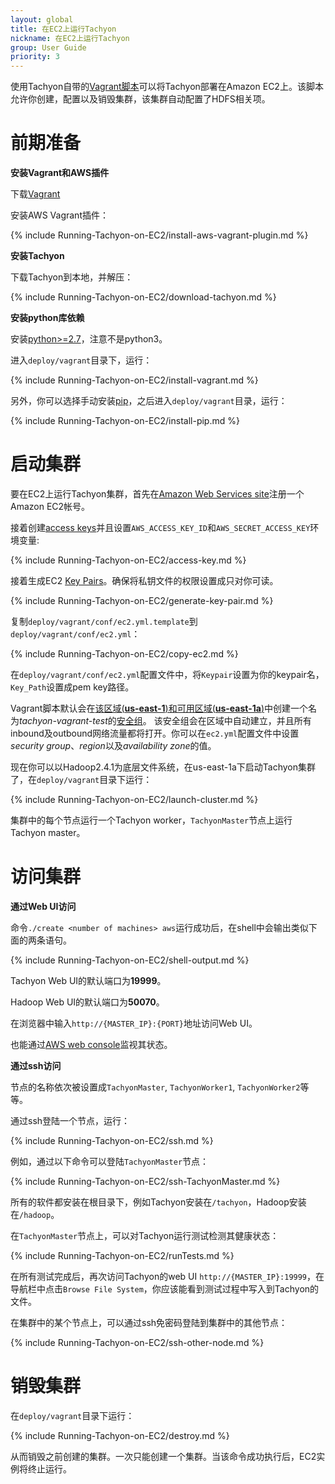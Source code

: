 ```yaml
---
layout: global
title: 在EC2上运行Tachyon
nickname: 在EC2上运行Tachyon
group: User Guide
priority: 3
---
```


使用Tachyon自带的[Vagrant脚本](https://github.com/amplab/tachyon/tree/master/deploy/vagrant)可以将Tachyon部署在Amazon EC2上。该脚本允许你创建，配置以及销毁集群，该集群自动配置了HDFS相关项。

# 前期准备

**安装Vagrant和AWS插件**

下载[Vagrant](https://www.vagrantup.com/downloads.html)

安装AWS Vagrant插件：

{% include Running-Tachyon-on-EC2/install-aws-vagrant-plugin.md %}

**安装Tachyon**

下载Tachyon到本地，并解压：

{% include Running-Tachyon-on-EC2/download-tachyon.md %}

**安装python库依赖**

安装[python>=2.7](https://www.python.org/)，注意不是python3。

进入`deploy/vagrant`目录下，运行：

{% include Running-Tachyon-on-EC2/install-vagrant.md %}

另外，你可以选择手动安装[pip](https://pip.pypa.io/en/latest/installing/)，之后进入`deploy/vagrant`目录，运行：

{% include Running-Tachyon-on-EC2/install-pip.md %}

# 启动集群

要在EC2上运行Tachyon集群，首先在[Amazon Web Services site](http://aws.amazon.com/)注册一个Amazon EC2帐号。

接着创建[access keys](https://aws.amazon.com/developers/access-keys/)并且设置`AWS_ACCESS_KEY_ID`和`AWS_SECRET_ACCESS_KEY`环境变量:

{% include Running-Tachyon-on-EC2/access-key.md %}

接着生成EC2
[Key Pairs](http://docs.aws.amazon.com/AWSEC2/latest/UserGuide/ec2-key-pairs.html)。确保将私钥文件的权限设置成只对你可读。

{% include Running-Tachyon-on-EC2/generate-key-pair.md %}

复制`deploy/vagrant/conf/ec2.yml.template`到`deploy/vagrant/conf/ec2.yml`：

{% include Running-Tachyon-on-EC2/copy-ec2.md %}

在`deploy/vagrant/conf/ec2.yml`配置文件中，将`Keypair`设置为你的keypair名，`Key_Path`设置成pem key路径。

Vagrant脚本默认会在[该区域(**us-east-1**)和可用区域(**us-east-1a**)](http://docs.aws.amazon.com/AWSEC2/latest/UserGuide/using-regions-availability-zones.html)中创建一个名为*tachyon-vagrant-test*的[安全组](http://docs.aws.amazon.com/AWSEC2/latest/UserGuide/using-network-security.html)。
该安全组会在区域中自动建立，并且所有inbound及outbound网络流量都将打开。你可以在`ec2.yml`配置文件中设置*security group*、*region*以及*availability zone*的值。

现在你可以以Hadoop2.4.1为底层文件系统，在us-east-1a下启动Tachyon集群了，在`deploy/vagrant`目录下运行：

{% include Running-Tachyon-on-EC2/launch-cluster.md %}

集群中的每个节点运行一个Tachyon worker，`TachyonMaster`节点上运行Tachyon master。

# 访问集群

**通过Web UI访问**

命令`./create <number of machines> aws`运行成功后，在shell中会输出类似下面的两条语句。

{% include Running-Tachyon-on-EC2/shell-output.md %}

Tachyon Web UI的默认端口为**19999**。

Hadoop Web UI的默认端口为**50070**。

在浏览器中输入`http://{MASTER_IP}:{PORT}`地址访问Web UI。

也能通过[AWS web console](https://console.aws.amazon.com/console/home?region=us-east-1)监视其状态。

**通过ssh访问**

节点的名称依次被设置成`TachyonMaster`, `TachyonWorker1`, `TachyonWorker2`等等。

通过ssh登陆一个节点，运行：

{% include Running-Tachyon-on-EC2/ssh.md %}

例如，通过以下命令可以登陆`TachyonMaster`节点：

{% include Running-Tachyon-on-EC2/ssh-TachyonMaster.md %}

所有的软件都安装在根目录下，例如Tachyon安装在`/tachyon`，Hadoop安装在`/hadoop`。

在`TachyonMaster`节点上，可以对Tachyon运行测试检测其健康状态：

{% include Running-Tachyon-on-EC2/runTests.md %}

在所有测试完成后，再次访问Tachyon的web UI `http://{MASTER_IP}:19999`，在导航栏中点击`Browse File System`，你应该能看到测试过程中写入到Tachyon的文件。

在集群中的某个节点上，可以通过ssh免密码登陆到集群中的其他节点：

{% include Running-Tachyon-on-EC2/ssh-other-node.md %}

# 销毁集群

在`deploy/vagrant`目录下运行：

{% include Running-Tachyon-on-EC2/destroy.md %}

从而销毁之前创建的集群。一次只能创建一个集群。当该命令成功执行后，EC2实例将终止运行。
